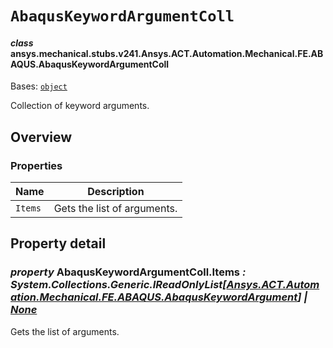 # `AbaqusKeywordArgumentColl`



#### *class* ansys.mechanical.stubs.v241.Ansys.ACT.Automation.Mechanical.FE.ABAQUS.AbaqusKeywordArgumentColl

Bases: [`object`](https://docs.python.org/3/library/functions.html#object)

Collection of keyword arguments.

<!-- !! processed by numpydoc !! -->

<a id="overview"></a>

## Overview

### Properties

| Name | Description |
|-----------|-------------------------------|
| `Items`   | Gets the list of arguments.   |

<a id="property-detail"></a>

## Property detail

### *property* AbaqusKeywordArgumentColl.Items *: System.Collections.Generic.IReadOnlyList[[Ansys.ACT.Automation.Mechanical.FE.ABAQUS.AbaqusKeywordArgument](AbaqusKeywordArgument.md#ansys.mechanical.stubs.v241.Ansys.ACT.Automation.Mechanical.FE.ABAQUS.AbaqusKeywordArgument)] | [None](https://docs.python.org/3/library/constants.html#None)*

Gets the list of arguments.

<!-- !! processed by numpydoc !! -->


